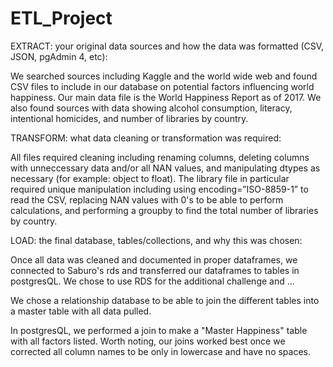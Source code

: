 # ETL_Project

EXTRACT: your original data sources and how the data was formatted (CSV, JSON, pgAdmin 4, etc):  

  We searched sources including Kaggle and the world wide web and found CSV files to include in our database on potential factors influencing world happiness. Our main data file is the World Happiness Report as of 2017.  We also found sources with data showing alcohol consumption, literacy, intentional homicides, and number of libraries by country.


TRANSFORM: what data cleaning or transformation was required: 

All files required cleaning including renaming columns, deleting columns with unneccessary data and/or all NAN values, and manipulating dtypes as necessary (for example: object to float).  The library file in particular required unique manipulation including using encoding=”ISO-8859-1” to read the CSV, replacing NAN values with 0's to be able to perform calculations, and performing a groupby to find the total number of libraries by country.
  

LOAD: the final database, tables/collections, and why this was chosen: 

Once all data was cleaned and documented in proper dataframes, we connected to Saburo's rds and transferred our dataframes to tables in postgresQL. We chose to use RDS for the additional challenge and ...

We chose a relationship database to be able to join the different tables into a master table with all data pulled.

In postgresQL, we performed a join to make a "Master Happiness" table with all factors listed. Worth noting, our joins worked best once we corrected all column names to be only in lowercase and have no spaces.

